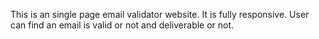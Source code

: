 This is an single page email validator website. It is fully responsive. User can find an email is valid or not and deliverable or not.
